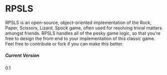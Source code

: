 # RPSLS

RPSLS is an open-source, object-oriented implementation of the Rock, Paper, Scissors, Lizard, Spock game, often used for resolving trivial matters amongst friends. RPSLS handles all of the pesky game logic, so that you're free to design the front-end to your implementation of this classic game. Feel free to contribute or fork if you can make this better.
##### Current Version
0.1
